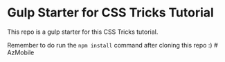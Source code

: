 # Gulp Starter for CSS Tricks Tutorial  

This repo is a gulp starter for this CSS Tricks tutorial. 

Remember to do run the `npm install` command after cloning this repo :) # AzMobile
